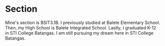 # Section
Mine's section is BSIT3.1B.
I previously studied at Balete Elementary School.
Then, my High School is Balete Integrated School.
Lastly, I graduated K-12 in STI College Batangas.
I am still pursuing my dream here in STI College Batangas.
